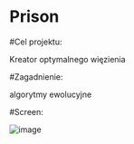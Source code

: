 # Prison


#Cel projektu:

Kreator optymalnego więzienia

#Zagadnienie:

algorytmy ewolucyjne

#Screen:

![image](https://user-images.githubusercontent.com/58606334/117126804-92d68300-ad9b-11eb-92ad-67a1df4e973b.png)

